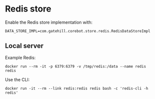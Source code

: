 # Redis store

Enable the Redis store implementation with:

    DATA_STORE_IMPL=com.gatehill.corebot.store.redis.RedisDataStoreImpl

## Local server

Example Redis:

    docker run --rm -it -p 6379:6379 -v /tmp/redis:/data --name redis redis

Use the CLI:

    docker run -it --rm --link redis:redis redis bash -c 'redis-cli -h redis'
